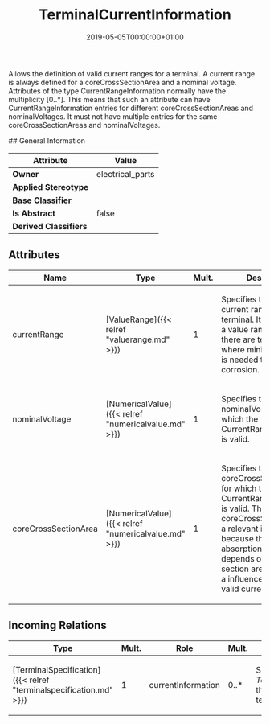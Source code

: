 ﻿---
title: TerminalCurrentInformation
toc: false
type: specs
date: "2019-05-05T00:00:00+01:00"
draft: false
menu_name: vec120

# Prev/next pager order (if `docs_section_pager` enabled in `params.toml`)
weight: 
---
<html><body><p>Allows the definition of valid current ranges for a terminal. A current range is always defined for a coreCrossSectionArea and a nominal voltage.  Attributes of the type CurrentRangeInformation normally have the multiplicity [0..*]. This means that such an attribute can have CurrentRangeInformation entries for different coreCrossSectionAreas and nominalVoltages. It must not have multiple entries for the same coreCrossSectionAreas and nominalVoltages.  </p></body></html>
## General Information

| Attribute               | Value |
|-------------------------|-------|
| **Owner**               | electrical_parts |
| **Applied Stereotype**  |   |
| **Base Classifier**     |   |
| **Is Abstract**         | false |
| **Derived Classifiers** |   |


## Attributes
|  Name  |  Type  |  Mult.  |  Description  |  Owning Classifier  |
|--------|--------|---------|---------------|--------------|
|currentRange | [ValueRange]({{< relref "valuerange.md" >}}) | 1 | <html><body><p>Specifies the valid current range for the terminal. It is defined as a value range, because there are terminals where minimum current is needed to avoid corrosion.   </p></body></html> | [TerminalCurrentInformation]({{< relref "terminalcurrentinformation.md" >}}) |
|nominalVoltage | [NumericalValue]({{< relref "numericalvalue.md" >}}) | 1 | <html><body><p>Specifies the nominalVoltage for which the CurrentRangeInformation is valid.  </p></body></html> | [TerminalCurrentInformation]({{< relref "terminalcurrentinformation.md" >}}) |
|coreCrossSectionArea | [NumericalValue]({{< relref "numericalvalue.md" >}}) | 1 | <html>   <head>     </head>   <body>     <p> Specifies the coreCrossSectionArea for which the CurrentRangeInformation is valid. The coreCrossSectionArea is a relevant information, because the thermal absorption of the core depends on the cross section area and thus is a influence factor for the valid current range.      </p>    </body> </html>  | [TerminalCurrentInformation]({{< relref "terminalcurrentinformation.md" >}}) |

##  Incoming Relations
|    Type  |   Mult.  |   Role    |   Mult.   |   Description  |
|----------|----------|-----------|-----------|----------------|
| [TerminalSpecification]({{< relref "terminalspecification.md" >}}) | 1 | currentInformation | 0..* | <html>   <head>     </head>   <body>     <p> Specifies the <i>TerminalCurrentInformation</i> that is applicable for the terminal.      </p>    </body> </html>  |
